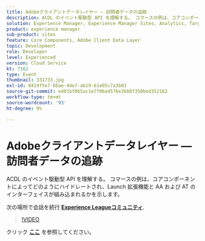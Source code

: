 ```yaml
---
title: Adobeクライアントデータレイヤー — 訪問者データの追跡
description: ACDL のイベント駆動型 API を理解する。 コマースの例は、コアコンポーネントによってどのようにハイドレートされ、Launch 拡張機能と AA および AT のインターフェイスが組み込まれるかを示します。 このセッションは、Adobe Developers Live Content イベントの一部として配信されました。
solution: Experience Manager, Experience Manager Sites, Analytics, Target
product: experience manager
sub-product: sites
feature: Core Components, Adobe Client Data Layer
topic: Development
role: Developer
level: Experienced
version: Cloud Service
kt: 7162
type: Event
thumbnail: 331733.jpg
exl-id: 8419f5e7-bbae-44e7-ab19-61e05c7a3b03
source-git-commit: e401bf0b5ac1e7f06a4576e36887358bed352162
workflow-type: tm+mt
source-wordcount: '93'
ht-degree: 0%

---
```


# Adobeクライアントデータレイヤー — 訪問者データの追跡

ACDL のイベント駆動型 API を理解する。 コマースの例は、コアコンポーネントによってどのようにハイドレートされ、Launch 拡張機能と AA および AT のインターフェイスが組み込まれるかを示します。

次の場所で会話を続行 **[Experience Leagueコミュニティ](https://adobe.ly/36Yd3v6)**.

>[!VIDEO](https://video.tv.adobe.com/v/331733/?quality=12&learn=on&hidetitle=true)

クリック **[ここ](/help/adobe-developers-live/assets/adobe-client-data-layer.pdf)** を参照してください。
